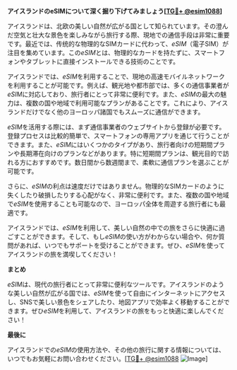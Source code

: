 **アイスランドのeSIMについて深く掘り下げてみましょう[[TG💪+ @esim1088](https://t.me/s/esim1088)]**

アイスランドは、北欧の美しい自然が広がる国として知られています。その澄んだ空気と壮大な景色を楽しみながら旅行する際、現地での通信手段は非常に重要です。最近では、传统的な物理的なSIMカードに代わって、*eSIM*（電子SIM）が注目を集めています。この*eSIM*とは、物理的なカードを持たずに、スマートフォンやタブレットに直接インストールできる技術のことです。

アイスランドでは、*eSIM*を利用することで、現地の高速モバイルネットワークを利用することが可能です。例えば、観光地や都市部では、多くの通信事業者が*eSIM*に対応しており、旅行者にとって非常に便利です。また、*eSIM*の最大の魅力は、複数の国や地域で利用可能なプランがあることです。これにより、アイスランドだけでなく他のヨーロッパ諸国でもスムーズに通信ができます。

*eSIM*を活用する際には、まず通信事業者のウェブサイトから登録が必要です。登録プロセスは比較的簡単で、スマートフォンの専用アプリを通じて行うことができます。また、*eSIM*にはいくつかのタイプがあり、旅行者向けの短期間プランや長期滞在向けのプランなどがあります。特に短期間プランは、観光目的で訪れる方におすすめです。数日間から数週間まで、柔軟に通信プランを選ぶことが可能です。

さらに、*eSIM*の利点は速度だけではありません。物理的なSIMカードのように失くしたり破損したりする心配がなく、非常に便利です。また、複数の国や地域で*eSIM*を使用することも可能なので、ヨーロッパ全体を周遊する旅行者にも最適です。

アイスランドでは、*eSIM*を利用して、美しい自然の中での旅をさらに快適に過ごすことができます。そして、もし*eSIM*の使い方がわからない場合や、何か質問があれば、いつでもサポートを受けることができます。ぜひ、*eSIM*を使ってアイスランドの旅を満喫してください！

**まとめ**

*eSIM*は、現代の旅行者にとって非常に便利なツールです。アイスランドのような美しい自然が広がる国では、*eSIM*を使って自由にインターネットにアクセスし、SNSで美しい景色をシェアしたり、地図アプリで効率よく移動することができます。ぜひ*eSIM*を利用して、アイスランドの旅をもっと快適に楽しんでください！

**最後に**

アイスランドでの*eSIM*の使用方法や、その他の旅行に関する情報については、いつでもお気軽にお問い合わせください。[[TG💪+ @esim1088](https://t.me/s/esim1088) ![Image](https://i.postimg.cc/Y0z9fWf4/image.png)]